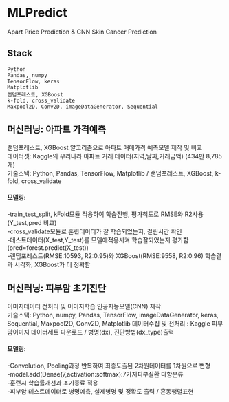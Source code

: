 # MLPredict
Apart Price Prediction &amp; CNN Skin Cancer Prediction

## Stack
```
Python
Pandas, numpy
TensorFlow, keras
Matplotlib
랜덤포레스트, XGBoost
k-fold, cross_validate
Maxpool2D, Conv2D, imageDataGenerator, Sequential
```

## 머신러닝: 아파트 가격예측  
랜덤포레스트, XGBoost 알고리즘으로 아파트 매매가격 예측모델 제작 및 비교 <br>
데이터셋: Kaggle의 우리나라 아파트 거래 데이터(지역,날짜,거래금액) (434만 8,785개) <br>
기술스택: Python, Pandas, TensorFlow, Matplotlib / 랜덤포레스트, XGBoost, k-fold, cross_validate 
#### 모델링: 
-train_test_split, kFold모듈 적용하여 학습진행, 평가척도로 RMSE와 R2사용 (Y_test,pred 비교) <br>
-cross_validate모듈로 훈련데이터가 잘 학습되었는지, 걸린시간 확인 <br>
-테스트데이터(X_test,Y_test)를 모델에적용시켜 학습잘되었는지 평가함(pred=forest.predict(X_test)) <br>
-랜덤포레스트(RMSE:10593, R2:0.95)와 XGBoost(RMSE:9558, R2:0.96) 학습결과 시각화, XGBoost가 더 정확함 <br>
 
## 머신러닝: 피부암 초기진단  
이미지데이터 전처리 및 이미지학습 인공지능모델(CNN) 제작 <br>
기술스택: Python, numpy, Pandas, TensorFlow, imageDataGenerator, keras, Sequential, Maxpool2D, Conv2D, Matplotlib 
데이터수집 및 전처리 : Kaggle 피부암이미지 데이터세트 다운로드 / 병명(dx), 진단방법(dx_type)출력 <br>
#### 모델링: 
-Convolution, Pooling과정 반복하여 최종도출된 2차원데이터를 1차원으로 변형 <br>
-model.add(Dense(7,activation:softmax):7가지피부질환 다항분류 <br>
-훈련시 학습률개선과 조기종료 적용 <br>
-피부암 테스트데이터로 병명예측, 실제병명 및 정확도 출력 / 혼동행렬표현  <br>
